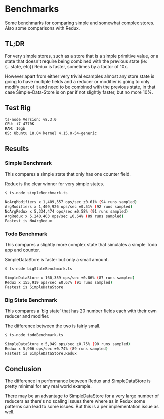 # Benchmarks

Some benchmarks for comparing simple and somewhat complex stores. Also some comparisons with Redux.

## TL;DR

For very simple stores, such as a store that is a simple primitive value, or a state that doesn't require being combined with the previous state (ie: {...state, etc}) Redux is faster, sometimes by a factor of 10x.

However apart from either very trivial examples almost any store state is going to have multiple fields and a reducer or modifier is going to only modify part of it and need to be combined with the previous state, in that case Simple-Data-Store is on par if not slightly faster, but no more 10%.

## Test Rig
```sh
ts-node Version: v8.3.0
CPU: i7 4770K
RAM: 16gb
OS: Ubuntu 18.04 kernel 4.15.0-54-generic
```

## Results

### Simple Benchmark
This compares a simple state that only has one counter field.

Redux is the clear winner for very simple states.

```sh
$ ts-node simpleBenchmark.ts

NoArgModifiers x 1,409,557 ops/sec ±0.61% (94 runs sampled)
ArgModifiers x 1,409,926 ops/sec ±0.51% (92 runs sampled)
NoArgRedux x 5,334,474 ops/sec ±0.58% (91 runs sampled)
ArgRedux x 5,240,403 ops/sec ±0.64% (89 runs sampled)
Fastest is NoArgRedux
```

### Todo Benchmark
This compares a slightly more complex state that simulates a simple Todo app and counter.

SimpleDataStore is faster but only a small amount.

```sh
$ ts-node bigStateBenchmark.ts

SimpleDataStore x 160,359 ops/sec ±0.86% (87 runs sampled)
Redux x 155,919 ops/sec ±0.67% (91 runs sampled)
Fastest is SimpleDataStore
```

### Big State Benchmark
This compares a 'big state' that has 20 number fields each with their own reducer and modifier.

The difference between the two is fairly small.

```sh
$ ts-node todoBenchmark.ts

SimpleDataStore x 5,949 ops/sec ±0.75% (90 runs sampled)
Redux x 5,906 ops/sec ±0.74% (89 runs sampled)
Fastest is SimpleDataStore,Redux
```

## Conclusion
The difference in performance between Redux and SimpleDataStore is pretty minimal for any real world example.

There may be an advantage to SimpleDataStore for a very large number of reducers as there's no scaling issues there where as in Redux some patterns can lead to some issues. But this is a per implementation issue as well.